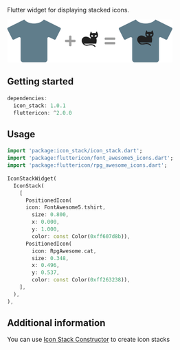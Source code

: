 <!-- 
This README describes the package. If you publish this package to pub.dev,
this README's contents appear on the landing page for your package.

For information about how to write a good package README, see the guide for
[writing package pages](https://dart.dev/guides/libraries/writing-package-pages). 

For general information about developing packages, see the Dart guide for
[creating packages](https://dart.dev/guides/libraries/create-library-packages)
and the Flutter guide for
[developing packages and plugins](https://flutter.dev/developing-packages). 
-->

Flutter widget for displaying stacked icons.

![shirt + cat](lib/tshirt_cat.PNG) 

## Getting started

```dart
dependencies:
  icon_stack: 1.0.1
  fluttericon: ^2.0.0  
```

## Usage 

```dart
import 'package:icon_stack/icon_stack.dart';
import 'package:fluttericon/font_awesome5_icons.dart';
import 'package:fluttericon/rpg_awesome_icons.dart';
```
```dart
IconStackWidget(
  IconStack(
    [
      PositionedIcon(
      icon: FontAwesome5.tshirt,
        size: 0.800,
        x: 0.000,
        y: 1.000,
        color: const Color(0xff607d8b)),
      PositionedIcon(
        icon: RpgAwesome.cat,
        size: 0.348,
        x: 0.496,
        y: 0.537,
        color: const Color(0xff263238)),
    ],
  ),
),
```

## Additional information

You can use [Icon Stack Constructor](https://aygistov.github.io/icon_stack_constructor/) to create icon stacks
